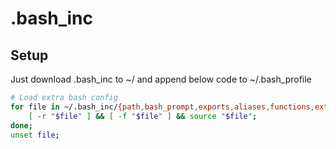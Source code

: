 # .bash_inc


## Setup
Just download .bash_inc to ~/
and append below code to ~/.bash_profile

```bash
# Load extra bash config
for file in ~/.bash_inc/{path,bash_prompt,exports,aliases,functions,extra}; do
    [ -r "$file" ] && [ -f "$file" ] && source "$file";
done;
unset file;
```
